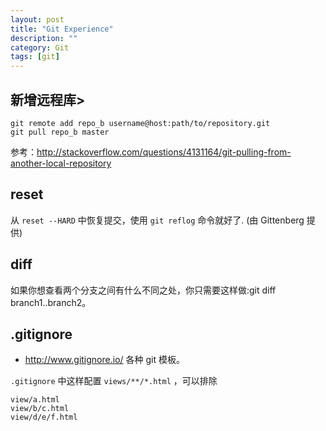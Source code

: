 ```yaml
---
layout: post
title: "Git Experience"
description: ""
category: Git
tags: [git]
--- 
```

## 新增远程库>

	git remote add repo_b username@host:path/to/repository.git
	git pull repo_b master


参考：<http://stackoverflow.com/questions/4131164/git-pulling-from-another-local-repository>

## reset

从 `reset --HARD` 中恢复提交，使用 `git reflog` 命令就好了. (由 Gittenberg 提供)

## diff

如果你想查看两个分支之间有什么不同之处，你只需要这样做:git diff branch1..branch2。

## .gitignore

- <http://www.gitignore.io/> 各种 git 模板。

`.gitignore` 中这样配置 `views/**/*.html` ，可以排除

	view/a.html
	view/b/c.html
	view/d/e/f.html
